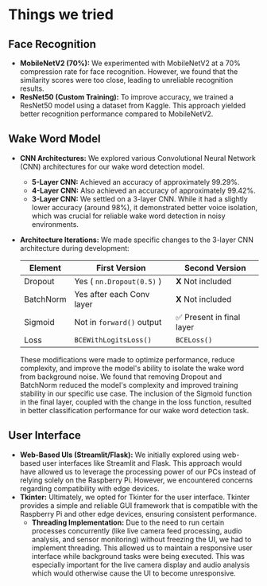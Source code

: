 # Things we tried

## Face Recognition

* **MobileNetV2 (70%):** We experimented with MobileNetV2 at a 70% compression rate for face recognition. However, we found that the similarity scores were too close, leading to unreliable recognition results.
* **ResNet50 (Custom Training):** To improve accuracy, we trained a ResNet50 model using a dataset from Kaggle. This approach yielded better recognition performance compared to MobileNetV2.

## Wake Word Model

* **CNN Architectures:** We explored various Convolutional Neural Network (CNN) architectures for our wake word detection model.
    * **5-Layer CNN:** Achieved an accuracy of approximately 99.29%.
    * **4-Layer CNN:** Also achieved an accuracy of approximately 99.42%.
    * **3-Layer CNN:** We settled on a 3-layer CNN. While it had a slightly lower accuracy (around 98%), it demonstrated better voice isolation, which was crucial for reliable wake word detection in noisy environments.

* **Architecture Iterations:** We made specific changes to the 3-layer CNN architecture during development:

    | Element     | First Version                 | Second Version             |
    |-------------|-------------------------------|----------------------------|
    | Dropout     | Yes ( `nn.Dropout(0.5)` )     | **X** Not included         |
    | BatchNorm   | Yes after each Conv layer    | **X** Not included         |
    | Sigmoid     | Not in `forward()` output      | ✅ Present in final layer  |
    | Loss        | `BCEWithLogitsLoss()`         | `BCELoss()`                |

    These modifications were made to optimize performance, reduce complexity, and improve the model's ability to isolate the wake word from background noise. We found that removing Dropout and BatchNorm reduced the model's complexity and improved training stability in our specific use case. The inclusion of the Sigmoid function in the final layer, coupled with the change in the loss function, resulted in better classification performance for our wake word detection task.

## User Interface

* **Web-Based UIs (Streamlit/Flask):** We initially explored using web-based user interfaces like Streamlit and Flask. This approach would have allowed us to leverage the processing power of our PCs instead of relying solely on the Raspberry Pi. However, we encountered concerns regarding compatibility with edge devices.
* **Tkinter:** Ultimately, we opted for Tkinter for the user interface. Tkinter provides a simple and reliable GUI framework that is compatible with the Raspberry Pi and other edge devices, ensuring consistent performance.
    * **Threading Implementation:** Due to the need to run certain processes concurrently (like live camera feed processing, audio analysis, and sensor monitoring) without freezing the UI, we had to implement threading. This allowed us to maintain a responsive user interface while background tasks were being executed. This was especially important for the live camera display and audio analysis which would otherwise cause the UI to become unresponsive.
